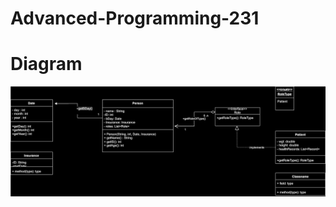 # Advanced-Programming-231

# Diagram
![Test Embedding draw.io](https://github.com/shInNei/Advanced-Programming-231/blob/main/Untitled%20Diagram.drawio.svg)
